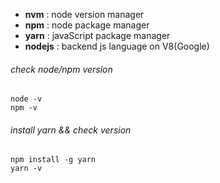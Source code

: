  
- **nvm** : node version manager
- **npm** : node package manager
- **yarn** : javaScript package manager
- **nodejs** : backend js language on V8(Google)
  
###### check node/npm version
```
node -v
npm -v
```
  
###### install yarn && check version
```
npm install -g yarn
yarn -v
```
